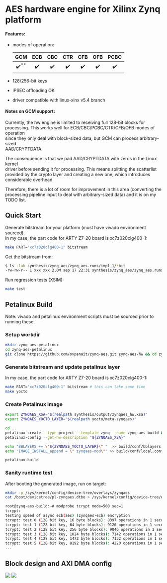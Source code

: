 # AES hardware engine for Xilinx Zynq platform

#### Features:
- modes of operation:

  | GCM | ECB | CBC | CTR | CFB | OFB | PCBC |
  | :---: | :---: | :---: | :---: | :---: | :---: | :---: |
  | :heavy_check_mark:<sup>**<sup> | :heavy_check_mark: | :heavy_check_mark: | :heavy_check_mark: | :heavy_check_mark: | :heavy_check_mark: | :heavy_check_mark: |

- 128/256-bit keys
- IPSEC offloading OK
- driver compatible with linux-xlnx v5.4 branch

#### Notes on GCM support:  
Currently, the hw engine is limited to receiving full 128-bit blocks for  
processing. This works well for ECB/CBC/PCBC/CTR/CFB/OFB modes of operation  
since they only deal with block-sized data, but GCM can process arbitrary-sized  
AAD/CRYPTDATA.

The consequence is that we pad AAD/CRYPTDATA with zeros in the Linux kernel  
driver before sending it for processing. This means splitting the scatterlist  
provided by the crypto layer and creating a new one, which introduces  
considerable overhead.

Therefore, there is a lot of room for improvement in this area (converting the  
processing pipeline input to deal with arbitrary-sized data) and it is on my  
TODO list.


## Quick Start
Generate bitstream for your platform (must have vivado environment sourced).  
In my case, the part code for ARTY Z7-20 board is xc7z020clg400-1:  
```sh
make PART="xc7z020clg400-1" bitstream
```
Get the bitstream from:
```sh
$ ls -lah synthesis/zynq_aes/zynq_aes.runs/impl_1/*bit
-rw-rw-r-- 1 xxx xxx 2,0M sep 17 22:31 synthesis/zynq_aes/zynq_aes.runs/impl_1/zynq_aes_bd_wrapper.bit
```
Run regression tests (XSIM):
```sh
make test
```
## Petalinux Build
Note: vivado and petalinux environment scripts must be sourced prior to running these.  

### Setup workdir
```sh
mkdir zynq-aes-petalinux                                                                                       
cd zynq-aes-petalinux
git clone https://github.com/ovpanait/zynq-aes.git zynq-aes-hw && cd zynq-aes-hw
```

### Generate bitstream and update petalinux layer
In my case, the part code for ARTY Z7-20 board is xc7z020clg400-1:
```sh
make PART="xc7z020clg400-1" bitstream # this can take some time
make yocto
```
### Create Petalinux image
```sh
export ZYNQAES_XSA="$(realpath synthesis/output/zynqaes_hw.xsa)"
export ZYNQAES_YOCTO_LAYER="$(realpath yocto/meta-zynqaes)"

cd ..
petalinux-create --type project --template zynq --name zynq-aes-build && cd zynq-aes-build
petalinux-config --get-hw-description "${ZYNQAES_XSA}"

echo "BBLAYERS += \"${ZYNQAES_YOCTO_LAYER}\" "  >> build/conf/bblayers.conf
echo "IMAGE_INSTALL_append = \" zynqaes-mod\"" >> build/conf/local.conf

petalinux-build
```
### Sanity runtime test
After booting the generated image, run on target:
```sh
mkdir -p /sys/kernel/config/device-tree/overlays/zynqaes
cat /boot/devicetree/pl-zynqaes.dtbo > /sys/kernel/config/device-tree/overlays/zynqaes/dtbo

root@zynq-aes-build:~# modprobe tcrypt mode=500 sec=1
tcrypt: 
testing speed of async ecb(aes) (zynqaes-ecb) encryption
tcrypt: test 0 (128 bit key, 16 byte blocks): 8397 operations in 1 seconds (134352 bytes)
tcrypt: test 1 (128 bit key, 64 byte blocks): 9120 operations in 1 seconds (583680 bytes)
tcrypt: test 2 (128 bit key, 256 byte blocks): 9046 operations in 1 seconds (2315776 bytes)
tcrypt: test 3 (128 bit key, 1024 byte blocks): 7142 operations in 1 seconds (7313408 bytes)
tcrypt: test 4 (128 bit key, 1472 byte blocks): 7132 operations in 1 seconds (10498304 bytes)
tcrypt: test 5 (128 bit key, 8192 byte blocks): 4220 operations in 1 seconds (34570240 bytes)
...
```

## Block design and AXI DMA config

![](https://github.com/ovpanait/zynq-aes/blob/master/bd/block_design.png)
![](https://github.com/ovpanait/zynq-aes/blob/master/bd/axi_dma.png)
